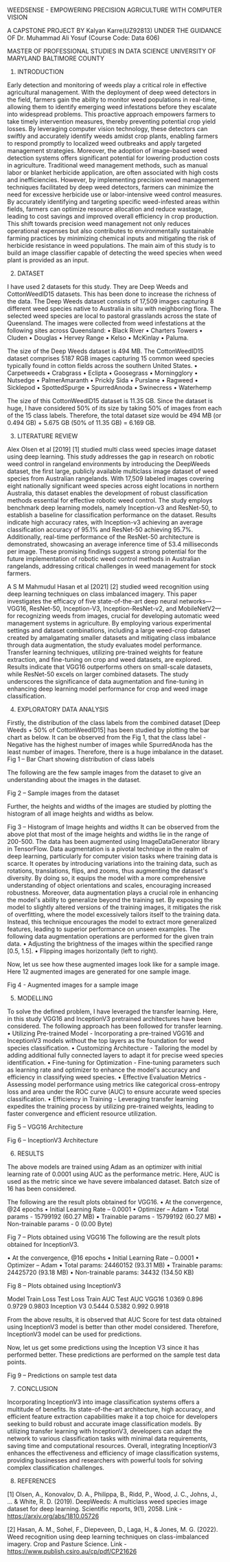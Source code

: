 WEEDSENSE - EMPOWERING PRECISION AGRICULTURE WITH COMPUTER VISION

A CAPSTONE PROJECT BY Kalyan Karre(UZ92813)
UNDER THE GUIDANCE OF  Dr. Muhammad Ali Yosuf
(Course Code: Data 606)

MASTER OF PROFESSIONAL STUDIES IN DATA SCIENCE
UNIVERSITY OF MARYLAND BALTIMORE COUNTY

1.	INTRODUCTION

Early detection and monitoring of weeds play a critical role in effective agricultural management. With the deployment of deep weed detectors in the field, farmers gain the ability to monitor weed populations in real-time, allowing them to identify emerging weed infestations before they escalate into widespread problems. This proactive approach empowers farmers to take timely intervention measures, thereby preventing potential crop yield losses. By leveraging computer vision technology, these detectors can swiftly and accurately identify weeds amidst crop plants, enabling farmers to respond promptly to localized weed outbreaks and apply targeted management strategies.
Moreover, the adoption of image-based weed detection systems offers significant potential for lowering production costs in agriculture. Traditional weed management methods, such as manual labor or blanket herbicide application, are often associated with high costs and inefficiencies. However, by implementing precision weed management techniques facilitated by deep weed detectors, farmers can minimize the need for excessive herbicide use or labor-intensive weed control measures. By accurately identifying and targeting specific weed-infested areas within fields, farmers can optimize resource allocation and reduce wastage, leading to cost savings and improved overall efficiency in crop production. This shift towards precision weed management not only reduces operational expenses but also contributes to environmentally sustainable farming practices by minimizing chemical inputs and mitigating the risk of herbicide resistance in weed populations.
The main aim of this study is to build an image classifier capable of detecting the weed species when weed plant is provided as an input.

2.	DATASET

I have used 2 datasets for this study. They are Deep Weeds and CottonWeedID15 datasets. This has been done to increase the richness of the data.
The Deep Weeds dataset consists of 17,509 images capturing 8 different weed species native to Australia in situ with neighboring flora. The selected weed species are local to pastoral grasslands across the state of Queensland. The images were collected from weed infestations at the following sites across Queensland: 
•	Black River
•	Charters Towers
•	Cluden
•	Douglas
•	Hervey Range
•	Kelso
•	McKinlay
•	Paluma.

The size of the Deep Weeds dataset is 494 MB.
The CottonWeedID15 dataset comprises 5187 RGB images capturing 15 common weed species typically found in cotton fields across the southern United States. 
•	Carpetweeds
•	Crabgrass
•	Eclipta
•	Goosegrass
•	Morningglory
•	Nutsedge
•	PalmerAmaranth
•	Prickly Sida
•	Purslane
•	Ragweed
•	Sicklepod
•	SpottedSpurge
•	SpurredAnoda
•	Swinecress
•	Waterhemp

The size of this CottonWeedID15 dataset is 11.35 GB. Since the dataset is huge, I have considered 50% of its size by taking 50% of images from each of the 15 class labels. Therefore, the total dataset size would be 494 MB (or 0.494 GB) + 5.675 GB (50% of 11.35 GB) = 6.169 GB.

3.	LITERATURE REVIEW 

Alex Olsen et al [2019] [1] studied multi class weed species image dataset using deep learning. This study addresses the gap in research on robotic weed control in rangeland environments by introducing the DeepWeeds dataset, the first large, publicly available multiclass image dataset of weed species from Australian rangelands. With 17,509 labeled images covering eight nationally significant weed species across eight locations in northern Australia, this dataset enables the development of robust classification methods essential for effective robotic weed control. The study employs benchmark deep learning models, namely Inception-v3 and ResNet-50, to establish a baseline for classification performance on the dataset. Results indicate high accuracy rates, with Inception-v3 achieving an average classification accuracy of 95.1% and ResNet-50 achieving 95.7%. Additionally, real-time performance of the ResNet-50 architecture is demonstrated, showcasing an average inference time of 53.4 milliseconds per image. These promising findings suggest a strong potential for the future implementation of robotic weed control methods in Australian rangelands, addressing critical challenges in weed management for stock farmers.

A S M Mahmudul Hasan et al [2021] [2] studied weed recognition using deep learning techniques on class imbalanced imagery. This paper investigates the efficacy of five state-of-the-art deep neural networks—VGG16, ResNet-50, Inception-V3, Inception-ResNet-v2, and MobileNetV2—for recognizing weeds from images, crucial for developing automatic weed management systems in agriculture. By employing various experimental settings and dataset combinations, including a large weed-crop dataset created by amalgamating smaller datasets and mitigating class imbalance through data augmentation, the study evaluates model performance. Transfer learning techniques, utilizing pre-trained weights for feature extraction, and fine-tuning on crop and weed datasets, are explored. Results indicate that VGG16 outperforms others on small-scale datasets, while ResNet-50 excels on larger combined datasets. The study underscores the significance of data augmentation and fine-tuning in enhancing deep learning model performance for crop and weed image classification.

4.	EXPLORATORY DATA ANALYSIS

Firstly, the distribution of the class labels from the combined dataset [Deep Weeds + 50% of CottonWeedID15] has been studied by plotting the bar chart as below.
It can be observed from the Fig 1, that the class label - Negative has the highest number of images while SpurredAnoda has the least number of images. Therefore, there is a huge imbalance in the dataset.
Fig 1 – Bar Chart showing distribution of class labels 


The following are the few sample images from the dataset to give an understanding about the images in the dataset.



Fig 2 – Sample images from the dataset

Further, the heights and widths of the images are studied by plotting the histogram of all image heights and widths as below.

 

Fig 3 – Histogram of Image heights and widths
It can be observed from the above plot that most of the image heights and widths lie in the range of 200-500.
The data has been augmented using ImageDataGenerator library in TensorFlow. Data augmentation is a pivotal technique in the realm of deep learning, particularly for computer vision tasks where training data is scarce. It operates by introducing variations into the training data, such as rotations, translations, flips, and zooms, thus augmenting the dataset's diversity. By doing so, it equips the model with a more comprehensive understanding of object orientations and scales, encouraging increased robustness.
Moreover, data augmentation plays a crucial role in enhancing the model's ability to generalize beyond the training set. By exposing the model to slightly altered versions of the training images, it mitigates the risk of overfitting, where the model excessively tailors itself to the training data. Instead, this technique encourages the model to extract more generalized features, leading to superior performance on unseen examples.
The following data augmentation operations are performed for the given train data.
•	Adjusting the brightness of the images within the specified range [0.5, 1.5].
•	Flipping images horizontally (left to right).

Now, let us see how these augmented images look like for a sample image. Here 12 augmented images are generated for one sample image.
 
 
 
Fig 4 - Augmented images for a sample image


5.	MODELLING 

To solve the defined problem, I have leveraged the transfer learning. Here, in this study VGG16 and InceptionV3 pretrained architectures have been considered.
The following approach has been followed for transfer learning.
•	Utilizing Pre-trained Model - Incorporating a pre-trained VGG16 and InceptionV3 models without the top layers as the foundation for weed species classification.
•	Customizing Architecture - Tailoring the model by adding additional fully connected layers to adapt it for precise weed species identification.
•	Fine-tuning for Optimization - Fine-tuning parameters such as learning rate and optimizer to enhance the model's accuracy and efficiency in classifying weed species.
•	Effective Evaluation Metrics - Assessing model performance using metrics like categorical cross-entropy loss and area under the ROC curve (AUC) to ensure accurate weed species classification.
•	Efficiency in Training - Leveraging transfer learning expedites the training process by utilizing pre-trained weights, leading to faster convergence and efficient resource utilization.


 
 
Fig 5 – VGG16 Architecture

  
Fig 6 – InceptionV3 Architecture

6.	RESULTS

The above models are trained using Adam as an optimizer with initial learning rate of 0.0001 using AUC as the performance metric. Here, AUC is used as the metric since we have severe imbalanced dataset.
Batch size of 16 has been considered. 

The following are the result plots obtained for VGG16.
•	At the convergence, @24 epochs
•	Initial Learning Rate – 0.0001
•	Optimizer – Adam 
•	Total params - 15799192 (60.27 MB)
•	Trainable params - 15799192 (60.27 MB)
•	Non-trainable params - 0 (0.00 Byte)

 
Fig 7 – Plots obtained using VGG16
The following are the result plots obtained for InceptionV3.

•	At the convergence, @16 epochs
•	Initial Learning Rate – 0.0001
•	Optimizer – Adam 
•	Total params: 24460152 (93.31 MB)
•	Trainable params: 24425720 (93.18 MB)
•	Non-trainable params: 34432 (134.50 KB)
 
Fig 8 – Plots obtained using InceptionV3

Model 	Train Loss	Test Loss	Train AUC	Test AUC
VGG16	1.0369	0.896	0.9729	0.9803
Inception V3	0.5444	0.5382	0.992	0.9918

From the above results, it is observed that AUC Score for test data obtained using InceptionV3 model is better than other model considered. Therefore, InceptionV3 model can be used for predictions.

Now, let us get some predictions using the Inception V3 since it has performed better.
These predictions are performed on the sample test data points.

 
Fig 9 – Predictions on sample test data


7.	CONCLUSION

Incorporating InceptionV3 into image classification systems offers a multitude of benefits. Its state-of-the-art architecture, high accuracy, and efficient feature extraction capabilities make it a top choice for developers seeking to build robust and accurate image classification models. By utilizing transfer learning with InceptionV3, developers can adapt the network to various classification tasks with minimal data requirements, saving time and computational resources. Overall, integrating InceptionV3 enhances the effectiveness and efficiency of image classification systems, providing businesses and researchers with powerful tools for solving complex classification challenges.


8.	REFERENCES

[1] Olsen, A., Konovalov, D. A., Philippa, B., Ridd, P., Wood, J. C., Johns, J., ... & White, R. D. (2019). DeepWeeds: A multiclass weed species image dataset for deep learning. Scientific reports, 9(1), 2058.
Link - https://arxiv.org/abs/1810.05726

[2] Hasan, A. M., Sohel, F., Diepeveen, D., Laga, H., & Jones, M. G. (2022). Weed recognition using deep learning techniques on class-imbalanced imagery. Crop and Pasture Science. 
Link - https://www.publish.csiro.au/cp/pdf/CP21626


